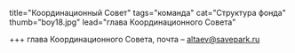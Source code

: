 
title="Координационный Совет"
tags="команда"
cat="Структура фонда"
thumb="boy18.jpg"
lead="глава Координационного Совета"

+++
глава Координационного Совета, почта – altaev@savepark.ru 
